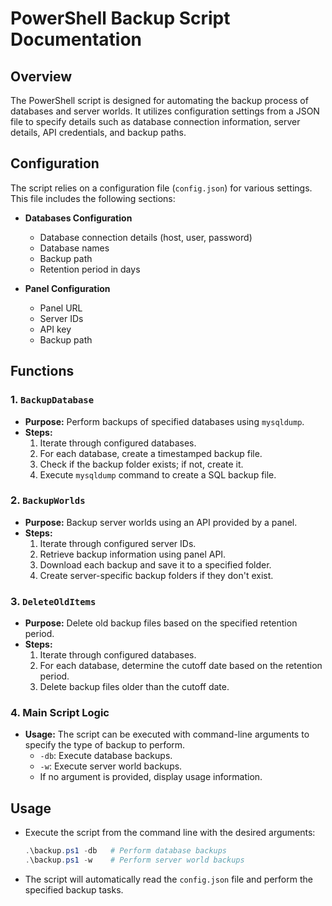 # PowerShell Backup Script Documentation

## Overview

The PowerShell script is designed for automating the backup process of databases and server worlds. It utilizes configuration settings from a JSON file to specify details such as database connection information, server details, API credentials, and backup paths.

## Configuration

The script relies on a configuration file (`config.json`) for various settings. This file includes the following sections:

- **Databases Configuration**
  - Database connection details (host, user, password)
  - Database names
  - Backup path
  - Retention period in days

- **Panel Configuration**
  - Panel URL
  - Server IDs
  - API key
  - Backup path

## Functions

### 1. `BackupDatabase`

- **Purpose:** Perform backups of specified databases using `mysqldump`.
- **Steps:**
  1. Iterate through configured databases.
  2. For each database, create a timestamped backup file.
  3. Check if the backup folder exists; if not, create it.
  4. Execute `mysqldump` command to create a SQL backup file.

### 2. `BackupWorlds`

- **Purpose:** Backup server worlds using an API provided by a panel.
- **Steps:**
  1. Iterate through configured server IDs.
  2. Retrieve backup information using panel API.
  3. Download each backup and save it to a specified folder.
  4. Create server-specific backup folders if they don't exist.

### 3. `DeleteOldItems`

- **Purpose:** Delete old backup files based on the specified retention period.
- **Steps:**
  1. Iterate through configured databases.
  2. For each database, determine the cutoff date based on the retention period.
  3. Delete backup files older than the cutoff date.

### 4. Main Script Logic

- **Usage:** The script can be executed with command-line arguments to specify the type of backup to perform.
  - `-db`: Execute database backups.
  - `-w`: Execute server world backups.
  - If no argument is provided, display usage information.

## Usage

- Execute the script from the command line with the desired arguments:

  ```powershell
  .\backup.ps1 -db   # Perform database backups
  .\backup.ps1 -w    # Perform server world backups
  ```

- The script will automatically read the `config.json` file and perform the specified backup tasks.